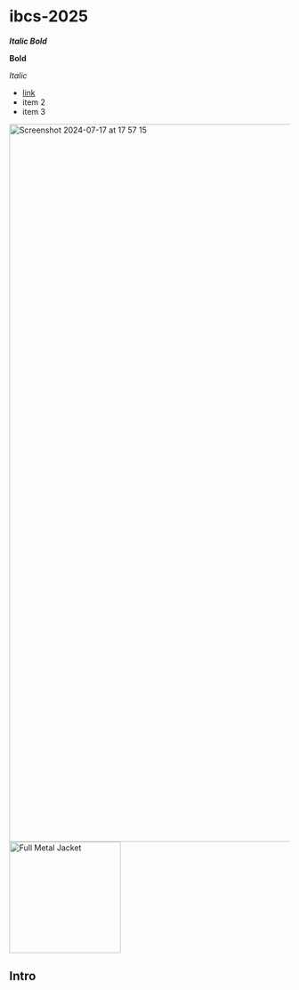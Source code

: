 # ibcs-2025

***Italic Bold***

**Bold**

*Italic*

- [link](https://bing.cn)
- item 2
- item 3

<img width="1291" alt="Screenshot 2024-07-17 at 17 57 15" src="https://github.com/user-attachments/assets/f206bb92-f796-4d20-832a-23200d486537">

<img width="200" alt="Full Metal Jacket" src="https://github.com/user-attachments/assets/f206bb92-f796-4d20-832a-23200d486537">

## Intro
